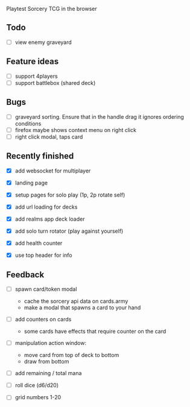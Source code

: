 Playtest Sorcery TCG in the browser

## Todo 
- [ ] view enemy graveyard

## Feature ideas
- [ ] support 4players
- [ ] support battlebox (shared deck)

## Bugs
- [ ] graveyard sorting. Ensure that in the handle drag it ignores ordering conditions
- [ ] firefox maybe shows context menu on right click
- [ ] right click modal, taps card

## Recently finished
- [x] add websocket for multiplayer
- [x] landing page
- [x] setup pages for solo play (1p, 2p rotate self)
- [x] add url loading for decks
- [x] add realms app deck loader
- [x] add solo turn rotator (play against yourself)
- [x] add health counter
- [x] use top header for info


## Feedback
- [ ] spawn card/token modal
    - cache the sorcery api data on cards.army
    - make a modal that spawns a card to your hand
- [ ] add counters on cards
    - some cards have effects that require counter on the card
- [ ] manipulation action window:
    - move card from top of deck to bottom
    - draw from bottom
- [ ] add remaining / total mana
- [ ] roll dice (d6/d20)
- [ ] grid numbers 1-20


